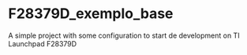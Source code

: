 # F28379D_exemplo_base
A simple project with some configuration to start de development on TI Launchpad F28379D
